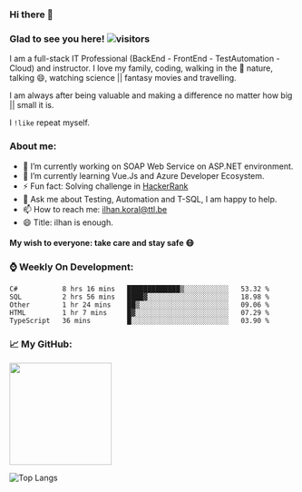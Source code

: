 ### Hi there 👋

<!--
**ikoral/ikoral** is a ✨ _special_ ✨ repository because its `README.md` (this file) appears on your GitHub profile.
-->

### Glad to see you here! ![visitors](https://visitor-badge.laobi.icu/badge?page_id=ikoral.ikoral)

I am a full-stack IT Professional (BackEnd - FrontEnd - TestAutomation - Cloud) and instructor. I love my family, coding, walking in the :herb: nature, talking 😄, watching science || fantasy movies and travelling.

I am always after being valuable and making a difference no matter how big || small it is.

I <code>!like</code> repeat myself.

### About me:
- 🔭 I’m currently working on SOAP Web Service on ASP.NET environment.
- 🌱 I’m currently learning Vue.Js and Azure Developer Ecosystem.
- ⚡ Fun fact: Solving challenge in [HackerRank](https://www.hackerrank.com/ikoral)
- 💬 Ask me about Testing, Automation and T-SQL, I am happy to help.
- 📫 How to reach me: [ilhan.koral@ttl.be](mailto:ilhan.koral@ttl.be?subject=[Github])
- 😄 Title: ilhan is enough.

#### My wish to everyone: take care and stay safe :mask:

### :watch: Weekly On Development:
<!--START_SECTION:waka-->
```text
C#           8 hrs 16 mins   █████████████▒░░░░░░░░░░░   53.32 % 
SQL          2 hrs 56 mins   ████▓░░░░░░░░░░░░░░░░░░░░   18.98 % 
Other        1 hr 24 mins    ██▒░░░░░░░░░░░░░░░░░░░░░░   09.06 % 
HTML         1 hr 7 mins     █▓░░░░░░░░░░░░░░░░░░░░░░░   07.29 % 
TypeScript   36 mins         █░░░░░░░░░░░░░░░░░░░░░░░░   03.90 % 
```
<!--END_SECTION:waka-->

### :chart_with_upwards_trend: My GitHub:
<img height="180em" src="https://github-readme-stats.vercel.app/api?username=ikoral&show_icons=true&hide_border=true&&count_private=true&include_all_commits=true" /></span>

![Top Langs](https://github-readme-stats.vercel.app/api/top-langs/?username=ikoral&layout=compact)


